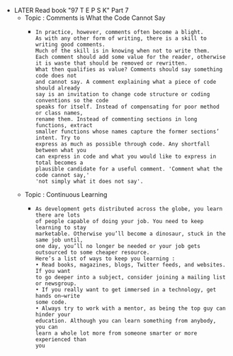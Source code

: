 - LATER  Read book "97 T E P S K" Part 7
	- Topic : Comments is What the Code Cannot Say
		- ```apl
		  In practice, however, comments often become a blight.
		  As with any other form of writing, there is a skill to writing good comments.
		  Much of the skill is in knowing when not to write them.
		  Each comment should add some value for the reader, otherwise
		  it is waste that should be removed or rewritten.
		  What then qualifies as value? Comments should say something code does not
		  and cannot say. A comment explaining what a piece of code should already
		  say is an invitation to change code structure or coding conventions so the code
		  speaks for itself. Instead of compensating for poor method or class names,
		  rename them. Instead of commenting sections in long functions, extract
		  smaller functions whose names capture the former sections’ intent. Try to
		  express as much as possible through code. Any shortfall between what you
		  can express in code and what you would like to express in total becomes a
		  plausible candidate for a useful comment. 'Comment what the code cannot say,'
		  'not simply what it does not say'.
		  ```
	- Topic : Continuous Learning
		- ```apl
		  As development gets distributed across the globe, you learn there are lots 
		  of people capable of doing your job. You need to keep learning to stay 
		  marketable. Otherwise you’ll become a dinosaur, stuck in the same job until, 
		  one day, you’ll no longer be needed or your job gets 
		  outsourced to some cheaper resource.
		  Here’s a list of ways to keep you learning :
		  • Read books, magazines, blogs, Twitter feeds, and websites. If you want
		  to go deeper into a subject, consider joining a mailing list or newsgroup.
		  • If you really want to get immersed in a technology, get hands on—write
		  some code.
		  • Always try to work with a mentor, as being the top guy can hinder your
		  education. Although you can learn something from anybody, you can
		  learn a whole lot more from someone smarter or more experienced than
		  you
		  ```